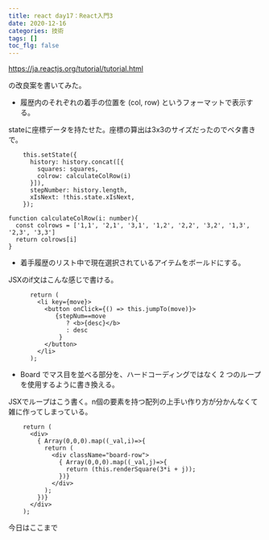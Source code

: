 ```yaml
---
title: react day17：React入門3
date: 2020-12-16
categories: 技術
tags: []
toc_flg: false
---
```


https://ja.reactjs.org/tutorial/tutorial.html

の改良案を書いてみた。

- 履歴内のそれぞれの着手の位置を (col, row) というフォーマットで表示する。

stateに座標データを持たせた。座標の算出は3x3のサイズだったのでベタ書きで。
~~~tsx{}[src\index.tsx]
    this.setState({
      history: history.concat([{
        squares: squares,
        colrow: calculateColRow(i)
      }]),
      stepNumber: history.length,
      xIsNext: !this.state.xIsNext,
    });

function calculateColRow(i: number){
  const colrows = ['1,1', '2,1', '3,1', '1,2', '2,2', '3,2', '1,3', '2,3', '3,3']
  return colrows[i]
}
~~~



- 着手履歴のリスト中で現在選択されているアイテムをボールドにする。

JSXのif文はこんな感じで書ける。

~~~ts{}[src\index.tsx]
      return (
        <li key={move}>
          <button onClick={() => this.jumpTo(move)}>
             {stepNum==move 
                ? <b>{desc}</b>
                : desc
              }
          </button>
        </li>
      );
~~~


- Board でマス目を並べる部分を、ハードコーディングではなく 2 つのループを使用するように書き換える。

JSXでループはこう書く。n個の要素を持つ配列の上手い作り方が分かんなくて雑に作ってしまっている。

~~~ts{}[src\index.tsx]
    return (
      <div>
        { Array(0,0,0).map((_val,i)=>{
          return (
            <div className="board-row">
              { Array(0,0,0).map((_val,j)=>{
                return (this.renderSquare(3*i + j));
              })}
            </div>
          );
        })}
      </div>
    );
~~~

今日はここまで